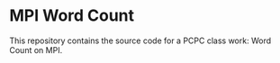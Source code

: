# MPI Word Count
This repository contains the source code for a PCPC class work: Word Count on MPI.

